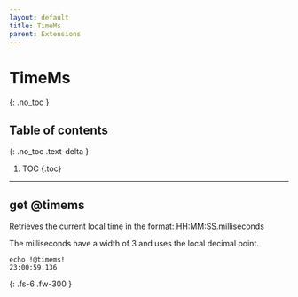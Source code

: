 ```yaml
---
layout: default
title: TimeMs
parent: Extensions
---
```


# TimeMs
{: .no_toc }

## Table of contents
{: .no_toc .text-delta }

1. TOC
{:toc}

---

## get @timems
Retrieves the current local time in the format: HH:MM:SS.milliseconds

The milliseconds have a width of 3 and uses the local decimal point.

```
echo !@timems!
23:00:59.136
```

{: .fs-6 .fw-300 }
